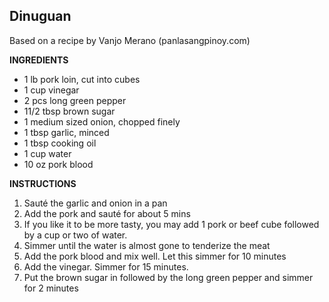 ## Dinuguan 

Based on a recipe by Vanjo Merano (panlasangpinoy.com)

**INGREDIENTS**

- 1 lb pork loin, cut into cubes
- 1 cup vinegar
- 2 pcs long green pepper
- 11/2 tbsp brown sugar
- 1 medium sized onion, chopped finely
- 1 tbsp garlic, minced
- 1 tbsp cooking oil
- 1 cup water
- 10 oz pork blood

**INSTRUCTIONS**

1. Sauté the garlic and onion in a pan
1. Add the pork and sauté for about 5 mins
1. If you like it to be more tasty, you may add 1 pork or beef cube followed by a cup or two of water.
1. Simmer until the water is almost gone to tenderize the meat
1. Add the pork blood and mix well. Let this simmer for 10 minutes
1. Add the vinegar. Simmer for 15 minutes.
1. Put the brown sugar in followed by the long green pepper and simmer for 2 minutes

